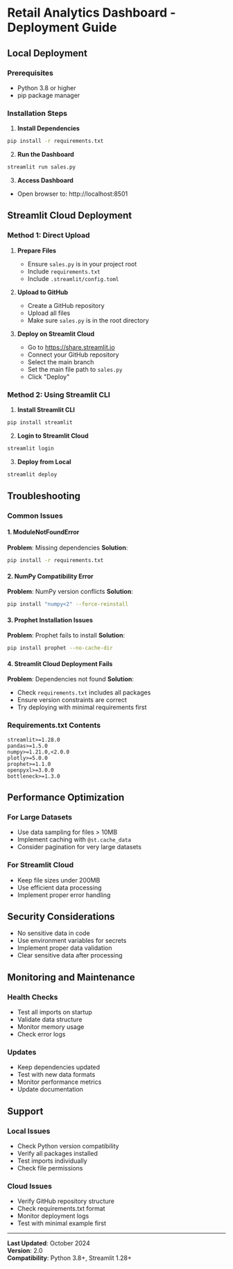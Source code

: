 # Retail Analytics Dashboard - Deployment Guide

## Local Deployment

### Prerequisites
- Python 3.8 or higher
- pip package manager

### Installation Steps

1. **Install Dependencies**
```bash
pip install -r requirements.txt
```

2. **Run the Dashboard**
```bash
streamlit run sales.py
```

3. **Access Dashboard**
- Open browser to: http://localhost:8501

## Streamlit Cloud Deployment

### Method 1: Direct Upload

1. **Prepare Files**
   - Ensure `sales.py` is in your project root
   - Include `requirements.txt`
   - Include `.streamlit/config.toml`

2. **Upload to GitHub**
   - Create a GitHub repository
   - Upload all files
   - Make sure `sales.py` is in the root directory

3. **Deploy on Streamlit Cloud**
   - Go to https://share.streamlit.io
   - Connect your GitHub repository
   - Select the main branch
   - Set the main file path to `sales.py`
   - Click "Deploy"

### Method 2: Using Streamlit CLI

1. **Install Streamlit CLI**
```bash
pip install streamlit
```

2. **Login to Streamlit Cloud**
```bash
streamlit login
```

3. **Deploy from Local**
```bash
streamlit deploy
```

## Troubleshooting

### Common Issues

#### 1. ModuleNotFoundError
**Problem**: Missing dependencies
**Solution**: 
```bash
pip install -r requirements.txt
```

#### 2. NumPy Compatibility Error
**Problem**: NumPy version conflicts
**Solution**:
```bash
pip install "numpy<2" --force-reinstall
```

#### 3. Prophet Installation Issues
**Problem**: Prophet fails to install
**Solution**:
```bash
pip install prophet --no-cache-dir
```

#### 4. Streamlit Cloud Deployment Fails
**Problem**: Dependencies not found
**Solution**: 
- Check `requirements.txt` includes all packages
- Ensure version constraints are correct
- Try deploying with minimal requirements first

### Requirements.txt Contents
```
streamlit>=1.28.0
pandas>=1.5.0
numpy>=1.21.0,<2.0.0
plotly>=5.0.0
prophet>=1.1.0
openpyxl>=3.0.0
bottleneck>=1.3.0
```

## Performance Optimization

### For Large Datasets
- Use data sampling for files > 10MB
- Implement caching with `@st.cache_data`
- Consider pagination for very large datasets

### For Streamlit Cloud
- Keep file sizes under 200MB
- Use efficient data processing
- Implement proper error handling

## Security Considerations

- No sensitive data in code
- Use environment variables for secrets
- Implement proper data validation
- Clear sensitive data after processing

## Monitoring and Maintenance

### Health Checks
- Test all imports on startup
- Validate data structure
- Monitor memory usage
- Check error logs

### Updates
- Keep dependencies updated
- Test with new data formats
- Monitor performance metrics
- Update documentation

## Support

### Local Issues
- Check Python version compatibility
- Verify all packages installed
- Test imports individually
- Check file permissions

### Cloud Issues
- Verify GitHub repository structure
- Check requirements.txt format
- Monitor deployment logs
- Test with minimal example first

---

**Last Updated**: October 2024  
**Version**: 2.0  
**Compatibility**: Python 3.8+, Streamlit 1.28+
